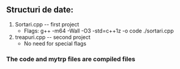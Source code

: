 ## Structuri de date:

1. Sortari.cpp  -- first project
    * Flags: g++ -m64 -Wall -O3 -std=c++1z -o code ./sortari.cpp
1. treapuri.cpp -- second project
    * No need for special flags

### The code and mytrp files are compiled files

